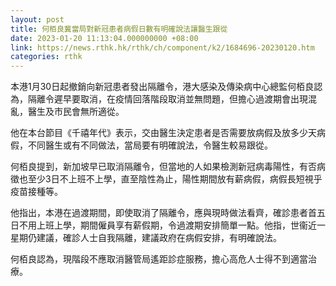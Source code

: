 ```yaml
---
layout: post
title: 何栢良冀當局對新冠患者病假日數有明確說法讓醫生跟從
date: 2023-01-20 11:13:04.000000000 +08:00
link: https://news.rthk.hk/rthk/ch/component/k2/1684696-20230120.htm
categories: rthk
---
```


本港1月30日起撤銷向新冠患者發出隔離令，港大感染及傳染病中心總監何栢良認為，隔離令遲早要取消，在疫情回落階段取消並無問題，但擔心過渡期會出現混亂，醫生及市民會無所適從。

他在本台節目《千禧年代》表示，交由醫生決定患者是否需要放病假及放多少天病假，不同醫生或有不同做法，當局要有明確說法，令醫生較易跟從。

何栢良提到，新加坡早已取消隔離令，但當地的人如果檢測新冠病毒陽性，有否病徵也至少3日不上班不上學，直至陰性為止，陽性期間放有薪病假，病假長短視乎疫苗接種等。

他指出，本港在過渡期間，即使取消了隔離令，應與現時做法看齊，確診患者首五日不用上班上學，期間僱員享有薪假期，令過渡期安排簡單一點。他指，世衞近一星期仍建議，確診人士自我隔離，建議政府在病假安排，有明確說法。

何栢良認為，現階段不應取消醫管局遙距診症服務，擔心高危人士得不到適當治療。

